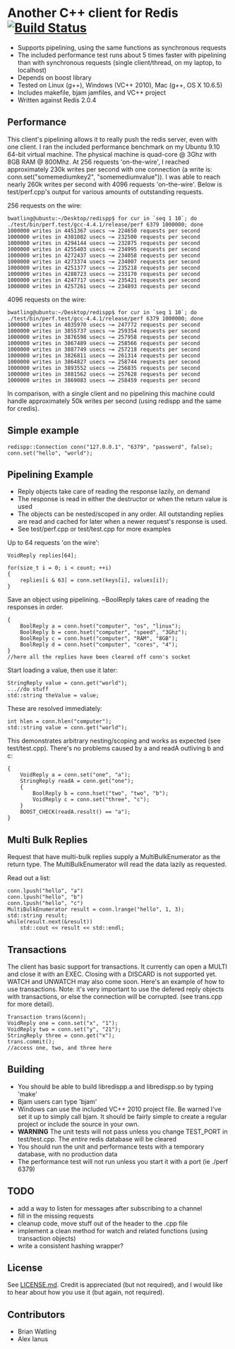 # Another C++ client for Redis [![Build Status](https://img.shields.io/travis/brianwatling/redispp/master.svg?style=flat-square&label=Travis)](https://travis-ci.org/brianwatling/redispp)

- Supports pipelining, using the same functions as synchronous requests
- The included performance test runs about 5 times faster with pipelining than with synchronous requests (single client/thread, on my laptop, to localhost)
- Depends on boost library
- Tested on Linux (g++), Windows (VC++ 2010), Mac (g++, OS X 10.6.5)
- Includes makefile, bjam jamfiles, and VC++ project
- Written against Redis 2.0.4

## Performance

This client's pipelining allows it to really push the redis server, even with one client. I ran the included performance benchmark on my Ubuntu 9.10 64-bit virtual machine. The physical machine is quad-core @ 3Ghz with 8GB RAM @ 800Mhz. At 256 requests 'on-the-wire', I reached approximately 230k writes per second with one connection (a write is: conn.set("somemediumkey2", "somemediumvalue")). I was able to reach nearly 260k writes per second with 4096 requests 'on-the-wire'. Below is test/perf.cpp's output for various amounts of outstanding requests.

256 requests on the wire:

    bwatling@ubuntu:~/Desktop/redispp$ for cur in `seq 1 10`; do ./test/bin/perf.test/gcc-4.4.1/release/perf 6379 1000000; done
    1000000 writes in 4451367 usecs ~= 224650 requests per second
    1000000 writes in 4301082 usecs ~= 232500 requests per second
    1000000 writes in 4294144 usecs ~= 232875 requests per second
    1000000 writes in 4255403 usecs ~= 234995 requests per second
    1000000 writes in 4272437 usecs ~= 234058 requests per second
    1000000 writes in 4273374 usecs ~= 234007 requests per second
    1000000 writes in 4251377 usecs ~= 235218 requests per second
    1000000 writes in 4288723 usecs ~= 233170 requests per second
    1000000 writes in 4247717 usecs ~= 235421 requests per second
    1000000 writes in 4257261 usecs ~= 234893 requests per second

4096 requests on the wire:

    bwatling@ubuntu:~/Desktop/redispp$ for cur in `seq 1 10`; do ./test/bin/perf.test/gcc-4.4.1/release/perf 6379 1000000; done
    1000000 writes in 4035970 usecs ~= 247772 requests per second
    1000000 writes in 3855737 usecs ~= 259354 requests per second
    1000000 writes in 3876598 usecs ~= 257958 requests per second
    1000000 writes in 3867489 usecs ~= 258566 requests per second
    1000000 writes in 3887749 usecs ~= 257218 requests per second
    1000000 writes in 3826811 usecs ~= 261314 requests per second
    1000000 writes in 3864827 usecs ~= 258744 requests per second
    1000000 writes in 3893552 usecs ~= 256835 requests per second
    1000000 writes in 3881562 usecs ~= 257628 requests per second
    1000000 writes in 3869083 usecs ~= 258459 requests per second

In comparison, with a single client and no pipelining this machine could handle approximately 50k writes per second (using redispp and the same for credis).

## Simple example

    redispp::Connection conn("127.0.0.1", "6379", "password", false);
    conn.set("hello", "world");

## Pipelining Example

- Reply objects take care of reading the response lazily, on demand
- The response is read in either the destructor or when the return value is used
- The objects can be nested/scoped in any order. All outstanding replies are read and cached for later when a newer request's response is used.
- See test/perf.cpp or test/test.cpp for more examples

Up to 64 requests 'on the wire':

    VoidReply replies[64];

    for(size_t i = 0; i < count; ++i)
    {
        replies[i & 63] = conn.set(keys[i], values[i]);
    }

Save an object using pipelining. ~BoolReply takes care of reading the responses in order.

    {
        BoolReply a = conn.hset("computer", "os", "linux");
        BoolReply b = conn.hset("computer", "speed", "3Ghz");
        BoolReply c = conn.hset("computer", "RAM", "8GB");
        BoolReply d = conn.hset("computer", "cores", "4");
    }
    //here all the replies have been cleared off conn's socket

Start loading a value, then use it later:

    StringReply value = conn.get("world");
    ...//do stuff
    std::string theValue = value;

These are resolved immediately:

    int hlen = conn.hlen("computer");
    std::string value = conn.get("world");

This demonstrates arbitrary nesting/scoping and works as expected (see test/test.cpp). There's no problems caused by a and readA outliving b and c:

    {
        VoidReply a = conn.set("one", "a");
        StringReply readA = conn.get("one");
        {
            BoolReply b = conn.hset("two", "two", "b");
            VoidReply c = conn.set("three", "c");
        }
        BOOST_CHECK(readA.result() == "a");
    }

## Multi Bulk Replies

Request that have multi-bulk replies supply a MultiBulkEnumerator as the return type. The MultiBulkEnumerator will read the data lazily as requested.

Read out a list:

    conn.lpush("hello", "a")
    conn.lpush("hello", "b")
    conn.lpush("hello", "c")
    MultiBulkEnumerator result = conn.lrange("hello", 1, 3);
    std::string result;
    while(result.next(&result))
        std::cout << result << std::endl;

## Transactions

The client has basic support for transactions. It currently can open a MULTI and close it with an EXEC. Closing with a DISCARD is not supported yet. WATCH and UNWATCH may also come soon. Here's an example of how to use transactions. Note: it's very important to use the defered reply objects with transactions, or else the connection will be corrupted. (see trans.cpp for more detail).

    Transaction trans(&conn);
    VoidReply one = conn.set("x", "1");
    VoidReply two = conn.set("y", "21");
    StringReply three = conn.get("x");
    trans.commit();
    //access one, two, and three here

## Building

- You should be able to build libredispp.a and libredispp.so by typing 'make'
- Bjam users can type 'bjam'
- Windows can use the included VC++ 2010 project file. Be warned I've set it up to simply call bjam. It should be fairly simple to create a regular project or include the source in your own.
- **WARNING** The unit tests will not pass unless you change TEST_PORT in test/test.cpp. The *entire* redis database will be cleared
- You should run the unit and performance tests with a temporary database, with no production data
- The performance test will not run unless you start it with a port (ie ./perf 6379)

## TODO

- add a way to listen for messages after subscribing to a channel
- fill in the missing requests
- cleanup code, move stuff out of the header to the .cpp file
- implement a clean method for watch and related functions (using transaction objects)
- write a consistent hashing wrapper?

## License

See [LICENSE.md](LICENSE.md). Credit is appreciated (but not required), and I would like to hear about how you use it (but again, not required).

## Contributors

- Brian Watling
- Alex Ianus

